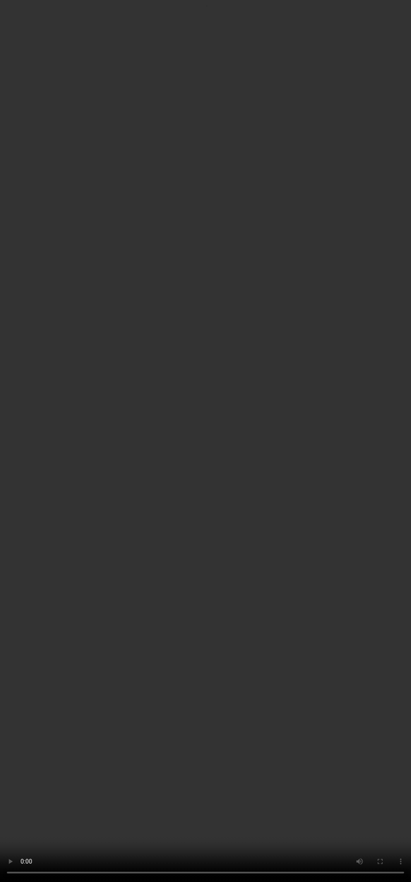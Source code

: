 
<html lang="en">
<head>
    <meta charset="UTF-8">
    <meta name="viewport" content="width=device-width, initial-scale=1.0">
    <title>Background Video</title>
</head>
<body>

<video autoplay loop controls style="object-fit: cover; width: 100%; height: 100%; position: fixed; top: 0; left: 0; z-index: -1;">
    <source src="https://api.streamable.com/video/ir88mv/mp4" type="video/mp4">
    Your browser does not support the video tag.
</video>
